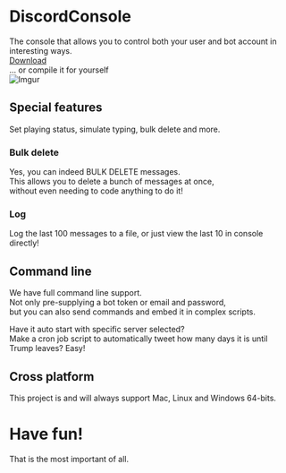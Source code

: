 # DiscordConsole
The console that allows you to control both your user and bot account in interesting ways.  
[Download](https://krake.one/software#discordconsole)  
... or compile it for yourself  
![Imgur](http://i.imgur.com/EODO9XQ.png)

## Special features
Set playing status, simulate typing, bulk delete and more.

### Bulk delete
Yes, you can indeed BULK DELETE messages.  
This allows you to delete a bunch of messages at once,  
without even needing to code anything to do it!

### Log
Log the last 100 messages to a file, or just view the last 10 in console directly!

## Command line
We have full command line support.  
Not only pre-supplying a bot token or email and password,  
but you can also send commands and embed it in complex scripts.  

Have it auto start with specific server selected?  
Make a cron job script to automatically tweet how many days it is until Trump leaves? Easy!  

## Cross platform
This project is and will always support Mac, Linux and Windows 64-bits.


# Have fun!
That is the most important of all.
